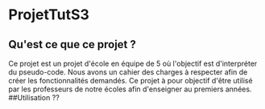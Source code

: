 # ProjetTutS3
## Qu'est ce que ce projet ?
Ce projet est un projet d'école en équipe de 5 où l'objectif est d'interpréter du pseudo-code. Nous avons un cahier des charges à respecter afin de créer les fonctionnalités demandés. Ce projet à pour objectif d'être utilisé par les professeurs de notre écoles afin d'enseigner au premiers années.
##Utilisation
??
